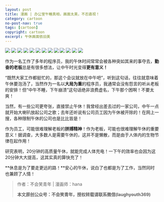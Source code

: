 ```yaml
---
layout: post
title: 漫画 | 办公室午睡真相，画面太美，不忍直视！
category: cartoon
no-post-nav: true
tags: [cartoon]
copyright: cartoon
excerpt: 午休画面依旧美
---
```


![](http://favorites.ren/assets/images/2020/cartoon/wushui/wushui01.jpg)
![](http://favorites.ren/assets/images/2020/cartoon/wushui/wushui02.jpg)
![](http://favorites.ren/assets/images/2020/cartoon/wushui/wushui03.jpg)
![](http://favorites.ren/assets/images/2020/cartoon/wushui/wushui04.jpg)
![](http://favorites.ren/assets/images/2020/cartoon/wushui/wushui05.jpg)
![](http://favorites.ren/assets/images/2020/cartoon/wushui/wushui06.jpg)
![](http://favorites.ren/assets/images/2020/cartoon/wushui/wushui07.jpg)
![](http://favorites.ren/assets/images/2020/cartoon/wushui/wushui08.jpg)
![](http://favorites.ren/assets/images/2020/cartoon/wushui/wushui09.jpg)
![](http://favorites.ren/assets/images/2020/cartoon/wushui/wushui10.jpg)
![](http://favorites.ren/assets/images/2020/cartoon/wushui/wushui11.jpg)
![](http://favorites.ren/assets/images/2020/cartoon/wushui/wushui12.jpg)
![](http://favorites.ren/assets/images/2020/cartoon/wushui/wushui13.jpg)


作为一名工作了多年的程序员，我的午休时间常常会被各种突如其来的事夺去，**勤奋的老板**总是有很多想法，让中午时光变得**更有意义！**

“既然大家工作都挺忙的，那这个会议就放在中午吧”，听到这句话，往往就意味着午休要泡汤了，当然作为一名以**大局为重**的程序员，我通常会没有怨言的听从老板的安排！但“中午不睡，下午崩溃”这句话绝非浪费虚名，下午那个困啊！不要太爽！

当然，有一些公司更夸张，直接禁止午休！我曾经出差去过的一家公司，中午一点就开始大喇叭放起公司之歌；去年还听说有公司员工因为午休被开除的！在网上一搜，各种限制午休的公司也是比比皆是！

作为员工，可能很难理解老板的**拼搏精神**！作为老板，可能也很难理解午休的重要意义！据调查，大多数人是需要午休的，这并不是懒散，而是由于人体内的生物节律在起作用！

研究表明，20分钟的高质量午休，就能完成人体充电！一下午的效率也会因为这20分钟大大提高，这其实真的算快充了！

**休息是为了要走更远的路！**安心的午休，说白了也都是为了工作，当然同时也兼顾了人情！

>作者：不会笑青年 | 漫画师：hana
>
>**本文原创公众号：不会笑青年，授权转载请联系微信(laughyouth369)**
